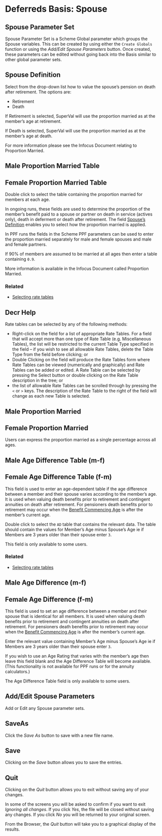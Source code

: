 # Deferreds Basis: Spouse



## Spouse Parameter Set

Spouse Parameter Set is a Scheme Global parameter which groups the
Spouse variables. This can be created by using either the `Create
Globals` function or using the _Add/Edit Spouse Parameters_ button. Once
created, these parameters can be edited without going back into the
Basis similar to other global parameter sets.

## Spouse Definition

Select from the drop-down list how to value the spouse’s pension on
death after retirement. The options are:

-   Retirement
-   Death

If Retirement is selected, SuperVal will use the proportion married as
at the member’s age at retirement.

If Death is selected, SuperVal will use the proportion married as at the
member’s age at death.

For more information please see the Infocus Document relating to
Proportion Married.

## Male Proportion Married Table

## Female Proportion Married Table

Double click to select the table containing the proportion married for
members at each age.

In ongoing runs, these fields are used to determine the proportion of
the member’s benefit paid to a spouse or partner on death in service
(actives only), death in deferment or death after retirement. The field
[Spouse’s Definition](#bases+spmethod) enables you to select how the
proportion married is applied.

In PPF runs the fields in the Scheme PPF parameters can be used to enter
the proportion married separately for male and female spouses and male
and female partners.

If 90% of members are assumed to be married at all ages then enter a
table containing `0.9`.

More information is available in the Infocus Document called Proportion
Married.

### Related



-   [Selecting rate tables](selecting_rate_tables.md)

## Decr Help

Rate tables can be selected by any of the following methods:

-   Right-click on the field for a list of appropriate Rate Tables. For
    a field that will accept more than one type of Rate Table (e.g.
    Miscellaneous Tables), the list will be restricted to the current
    Table Type specified in the field – if you wish to see all allowable
    Rate Tables, delete the Table Type from the field before clicking;
    or
-   Double Clicking on the field will produce the Rate Tables form where
    Rate Tables can be viewed (numerically and graphically) and Rate
    Tables can be added or edited. A Rate Table can be selected by
    pressing the Select button or double clicking on the Rate Table
    description in the tree; or
-   the list of allowable Rate Tables can be scrolled through by
    pressing the `<` or `>` keys. The description of the Rate Table to
    the right of the field will change as each new Table is selected.

## Male Proportion Married

## Female Proportion Married

Users can express the proportion married as a single percentage across all ages.

## Male Age Difference Table (m-f)

## Female Age Difference Table (f-m)

This field is used to enter an age-dependent table if the age difference
between a member and their spouse varies according to the member’s age.
It is used when valuing death benefits prior to retirement and
contingent annuities on death after retirement. For pensioners death
benefits prior to retirement may occur when the [Benefit Commencing
Age](pensioners_basis+bage.md) is after the member’s current age.

Double click to select the `AD` table that contains the relevant data.
The table should contain the values for Member’s Age minus Spouse’s Age
ie if Members are 3 years older than their spouse enter `3`.

This field is only available to some users.

### Related



-   [Selecting rate tables](selecting_rate_tables.md)

## Male Age Difference (m-f)

## Female Age Difference (f-m)

This field is used to set an age difference between a member and their
spouse that is identical for all members. It is used when valuing death
benefits prior to retirement and contingent annuities on death after
retirement. For pensioners death benefits prior to retirement may occur
when the [Benefit Commencing Age](pensioners_basis+bage.md) is after
the member’s current age.

Enter the relevant value containing Member’s Age minus Spouse’s Age ie
if Members are 3 years older than their spouse enter `3`.

If you wish to use an Age Rating that varies with the member’s age then
leave this field blank and the Age Difference Table will become
available. (This functionality is not available for PPF runs or for the
annuity calculators.)

The Age Difference Table field is only available to some users.

## Add/Edit Spouse Parameters

Add or Edit any Spouse parameter sets.

## SaveAs

Click the _Save As_ button to save with a new file name.

## Save

Clicking on the _Save_ button allows you to save the entries.

## Quit

Clicking on the _Quit_ button allows you to exit without saving any of
your changes.

In some of the screens you will be asked to confirm if you want to exit
_Ignoring all changes_. If you click _Yes_, the file will be closed
without saving any changes. If you click _No_ you will be returned to your
original screen.

From the Browser, the _Quit_ button will take you to a graphical display
of the results.